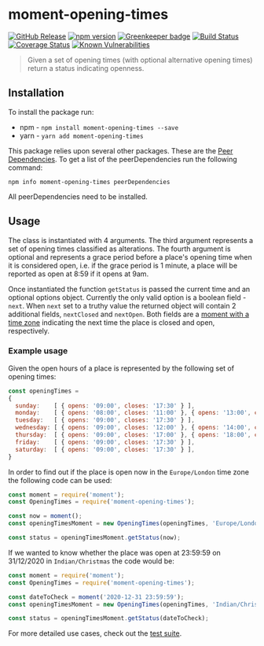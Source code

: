 # moment-opening-times

[![GitHub Release](https://img.shields.io/github/release/nhsuk/moment-opening-times.svg)](https://github.com/nhsuk/moment-opening-times/releases/latest/)
[![npm version](https://badge.fury.io/js/moment-opening-times.svg)](https://badge.fury.io/js/moment-opening-times)
[![Greenkeeper badge](https://badges.greenkeeper.io/nhsuk/moment-opening-times.svg)](https://greenkeeper.io/)
[![Build Status](https://travis-ci.org/nhsuk/moment-opening-times.svg?branch=master)](https://travis-ci.org/nhsuk/moment-opening-times)
[![Coverage Status](https://coveralls.io/repos/github/nhsuk/moment-opening-times/badge.svg?branch=master)](https://coveralls.io/github/nhsuk/moment-opening-times?branch=master)
[![Known Vulnerabilities](https://snyk.io/test/github/nhsuk/moment-opening-times/badge.svg)](https://snyk.io/test/github/nhsuk/moment-opening-times)

> Given a set of opening times (with optional alternative opening times) return a status indicating openness.

## Installation

To install the package run:

* npm - `npm install moment-opening-times --save`
* yarn - `yarn add moment-opening-times`

This package relies upon several other packages. These are the
[Peer Dependencies](https://nodejs.org/en/blog/npm/peer-dependencies/).
To get a list of the peerDependencies run the following command:

```
npm info moment-opening-times peerDependencies
```

All peerDependencies need to be installed.

## Usage

The class is instantiated with 4 arguments.
The third argument represents a set of opening times classified as alterations. 
The fourth argument is optional and represents a grace period before a place's opening time when
it is considered open, i.e. if the grace period is 1 minute, a place will be reported as open at
8:59 if it opens at 9am.

Once instantiated the function `getStatus` is passed the current time and an optional options object.
Currently the only valid option is a boolean field - `next`. When
`next` set to a truthy value the returned object will contain 2 additional
fields, `nextClosed` and `nextOpen`. Both fields are a
[moment with a time zone](https://momentjs.com/timezone/docs/#/using-timezones/parsing-in-zone/)
indicating the next time the place is closed and open, respectively.

### Example usage

Given the open hours of a place is represented by the following set of opening times:
```js
const openingTimes =
{
  sunday:    [ { opens: '09:00', closes: '17:30' } ],
  monday:    [ { opens: '08:00', closes: '11:00' }, { opens: '13:00', closes: '15:00' }, { opens: '17:00', closes: '19:00' } ],
  tuesday:   [ { opens: '09:00', closes: '17:30' } ],
  wednesday: [ { opens: '09:00', closes: '12:00' }, { opens: '14:00', closes: '18:00' } ],
  thursday:  [ { opens: '09:00', closes: '17:00' }, { opens: '18:00', closes: '21:00' } ],
  friday:    [ { opens: '09:00', closes: '17:30' } ],
  saturday:  [ { opens: '09:00', closes: '17:30' } ],
}
```

In order to find out if the place is open now in the `Europe/London` time zone
the following code can be used:
```js
const moment = require('moment');
const OpeningTimes = require('moment-opening-times');

const now = moment();
const openingTimesMoment = new OpeningTimes(openingTimes, 'Europe/London');

const status = openingTimesMoment.getStatus(now);
```

If we wanted to know whether the place was open at 23:59:59 on 31/12/2020 in
`Indian/Christmas` the code would be:
```js
const moment = require('moment');
const OpeningTimes = require('moment-opening-times');

const dateToCheck = moment('2020-12-31 23:59:59');
const openingTimesMoment = new OpeningTimes(openingTimes, 'Indian/Christmas');

const status = openingTimesMoment.getStatus(dateToCheck);
```

For more detailed use cases, check out the [test suite](test/).
